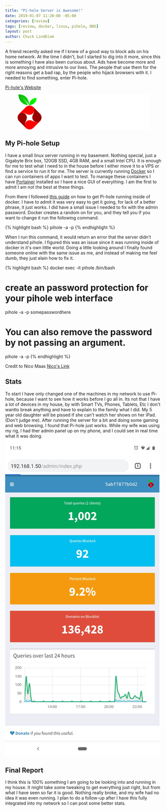 ```yaml
---
title: "Pi-hole Server is Awesome!"
date: 2019-01-07 11:20:00 -05:00
categories: [review]
tags: [review, docker, linux, pihole, DNS]
layout: post
author: Chuck Lindblom
---
```


A friend recently asked me if I knew of a good way to block ads on his home network. At the time I didn't, but I started to dig into it more, since this is something I have also been curious about. Ads have become more and more annoying and intrusive to our lives. The people that use them for the right reasons get a bad rap, by the people who hijack browsers with it. I needed to find something, enter Pi-hole.

<a href="https://pi-hole.net/">Pi-hole's Website</a>

<figure>
	<a href="/images/pihole_logo.png"><img src="/images/pihole_logo.png" alt=""></a>
</figure>
<!--more-->

## My Pi-hole Setup
I have a small linux server running in my basement. Nothing special, just a Gigabyte Brix box, 120GB SSD, 4GB RAM, and a small Intel CPU. It is enough for me to test what I need to in the house before I either move it to a VPS or find a service to run it for me. The server is currently running <a href="https://www.docker.com/">Docker</a> so I can run containers of apps I want to test. To manage these containers I have <a href="https://www.portainer.io/">Portainer</a> installed so I have a nice GUI of everything. I am the first to admit I am not the best at these things.

From there I followed <a href="https://github.com/pi-hole/docker-pi-hole">this guide</a> on how to get Pi-hole running inside of docker. I have to admit it was very easy to get it going, for lack of a better phrase, it just works. I did have a small issue I needed to fix with the admin password. Docker creates a random on for you, and they tell you if you want to change it run the following command. 

{% highlight bash %}
pihole -a -p
{% endhighlight %}

When I run this command, it would return an error that the server didn't understand pihole. I figured this was an issue since it was running inside of docker in it's own little world. Doing a little looking around I finally found someone online with the same issue as me, and instead of making me feel dumb, they just elain how to fix it.

{% highlight bash %}
docker exec -it pihole /bin/bash
# create an password protection for your pihole web interface
pihole -a -p somepasswordhere
# You can also remove the password by not passing an argument.
pihole -a -p
{% endhighlight %}

Credit to Nico Maas <a href="https://www.nico-maas.de/?p=1525">Nico's Link</a>

## Stats
To start I have only changed one of the machines in my network to use Pi-hole, because I want to see how it works before I go all in. Its not that I have a lot of devices in my house, by with Smart TVs, Phones, Tablets, Etc I don't wantto break anything and have to explain to the family what I did. My 5 year old daughter will be pissed if she can't watch her shows on her iPad. (Don't judge me). After running the server for a bit and doing some gaming and web browsing, I found that Pi-hole just works. While my wife was using my rig, I had ther admin panel up on my phone, and I could see in real time what it was doing.
<a href="/images/pihole_stats.png"><img src="/images/pihole_stats.png" alt=""></a>

## Final Report
I think this is 100% something I am going to be looking into and running in my house. It might take some tweaking to get everything just right, but from what I have seen so far it is good. Nothing really broke, and my wife had no idea it was even running. I plan to do a follow-up after I have this fully integrated into my network so I can post some better stats.
